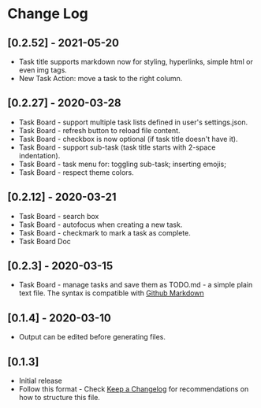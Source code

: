 # Change Log

## [0.2.52] - 2021-05-20

- Task title supports markdown now for styling, hyperlinks, simple html or even img tags.
- New Task Action: move a task to the right column.

## [0.2.27] - 2020-03-28

- Task Board - support multiple task lists defined in user's settings.json.
- Task Board - refresh button to reload file content.
- Task Board - checkbox is now optional (if task title doesn't have it).
- Task Board - support sub-task (task title starts with 2-space indentation).
- Task Board - task menu for: toggling sub-task; inserting emojis;
- Task Board - respect theme colors.

## [0.2.12] - 2020-03-21

- Task Board - search box
- Task Board - autofocus when creating a new task.
- Task Board - checkmark to mark a task as complete.
- Task Board Doc

## [0.2.3] - 2020-03-15

- Task Board - manage tasks and save them as TODO.md - a simple plain text file. The syntax is compatible with [Github Markdown](https://bit.ly/2wBp1Mk)

## [0.1.4] - 2020-03-10

- Output can be edited before generating files.

## [0.1.3]

- Initial release
- Follow this format - Check [Keep a Changelog](http://keepachangelog.com/) for recommendations on how to structure this file.
